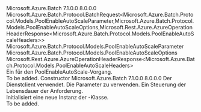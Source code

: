 <Type Name="PoolEnableAutoScaleBatchRequest" FullName="Microsoft.Azure.Batch.Protocol.BatchRequests.PoolEnableAutoScaleBatchRequest">
  <TypeSignature Language="C#" Value="public class PoolEnableAutoScaleBatchRequest : Microsoft.Azure.Batch.Protocol.BatchRequest&lt;Microsoft.Azure.Batch.Protocol.Models.PoolEnableAutoScaleParameter,Microsoft.Azure.Batch.Protocol.Models.PoolEnableAutoScaleOptions,Microsoft.Rest.Azure.AzureOperationHeaderResponse&lt;Microsoft.Azure.Batch.Protocol.Models.PoolEnableAutoScaleHeaders&gt;&gt;" />
  <TypeSignature Language="ILAsm" Value=".class public auto ansi beforefieldinit PoolEnableAutoScaleBatchRequest extends Microsoft.Azure.Batch.Protocol.BatchRequest`3&lt;class Microsoft.Azure.Batch.Protocol.Models.PoolEnableAutoScaleParameter, class Microsoft.Azure.Batch.Protocol.Models.PoolEnableAutoScaleOptions, class Microsoft.Rest.Azure.AzureOperationHeaderResponse`1&lt;class Microsoft.Azure.Batch.Protocol.Models.PoolEnableAutoScaleHeaders&gt;&gt;" />
  <TypeSignature Language="DocId" Value="T:Microsoft.Azure.Batch.Protocol.BatchRequests.PoolEnableAutoScaleBatchRequest" />
  <TypeSignature Language="VB.NET" Value="Public Class PoolEnableAutoScaleBatchRequest&#xA;Inherits BatchRequest(Of PoolEnableAutoScaleParameter, PoolEnableAutoScaleOptions, AzureOperationHeaderResponse(Of PoolEnableAutoScaleHeaders))" />
  <TypeSignature Language="F#" Value="type PoolEnableAutoScaleBatchRequest = class&#xA;    inherit BatchRequest&lt;PoolEnableAutoScaleParameter, PoolEnableAutoScaleOptions, AzureOperationHeaderResponse&lt;PoolEnableAutoScaleHeaders&gt;&gt;" />
  <AssemblyInfo>
    <AssemblyName>Microsoft.Azure.Batch</AssemblyName>
    <AssemblyVersion>7.1.0.0</AssemblyVersion>
    <AssemblyVersion>8.0.0.0</AssemblyVersion>
  </AssemblyInfo>
  <Base>
    <BaseTypeName>Microsoft.Azure.Batch.Protocol.BatchRequest&lt;Microsoft.Azure.Batch.Protocol.Models.PoolEnableAutoScaleParameter,Microsoft.Azure.Batch.Protocol.Models.PoolEnableAutoScaleOptions,Microsoft.Rest.Azure.AzureOperationHeaderResponse&lt;Microsoft.Azure.Batch.Protocol.Models.PoolEnableAutoScaleHeaders&gt;&gt;</BaseTypeName>
    <BaseTypeArguments>
      <BaseTypeArgument TypeParamName="TBody">Microsoft.Azure.Batch.Protocol.Models.PoolEnableAutoScaleParameter</BaseTypeArgument>
      <BaseTypeArgument TypeParamName="TOptions">Microsoft.Azure.Batch.Protocol.Models.PoolEnableAutoScaleOptions</BaseTypeArgument>
      <BaseTypeArgument TypeParamName="TResponse">Microsoft.Rest.Azure.AzureOperationHeaderResponse&lt;Microsoft.Azure.Batch.Protocol.Models.PoolEnableAutoScaleHeaders&gt;</BaseTypeArgument>
    </BaseTypeArguments>
  </Base>
  <Interfaces />
  <Docs>
    <summary>
            Ein <see cref="T:Microsoft.Azure.Batch.Protocol.IBatchRequest" /> für den PoolEnableAutoScale-Vorgang.
            </summary>
    <remarks>To be added.</remarks>
  </Docs>
  <Members>
    <Member MemberName=".ctor">
      <MemberSignature Language="C#" Value="public PoolEnableAutoScaleBatchRequest (Microsoft.Azure.Batch.Protocol.BatchServiceClient serviceClient, Microsoft.Azure.Batch.Protocol.Models.PoolEnableAutoScaleParameter parameters, System.Threading.CancellationToken cancellationToken);" />
      <MemberSignature Language="ILAsm" Value=".method public hidebysig specialname rtspecialname instance void .ctor(class Microsoft.Azure.Batch.Protocol.BatchServiceClient serviceClient, class Microsoft.Azure.Batch.Protocol.Models.PoolEnableAutoScaleParameter parameters, valuetype System.Threading.CancellationToken cancellationToken) cil managed" />
      <MemberSignature Language="DocId" Value="M:Microsoft.Azure.Batch.Protocol.BatchRequests.PoolEnableAutoScaleBatchRequest.#ctor(Microsoft.Azure.Batch.Protocol.BatchServiceClient,Microsoft.Azure.Batch.Protocol.Models.PoolEnableAutoScaleParameter,System.Threading.CancellationToken)" />
      <MemberSignature Language="F#" Value="new Microsoft.Azure.Batch.Protocol.BatchRequests.PoolEnableAutoScaleBatchRequest : Microsoft.Azure.Batch.Protocol.BatchServiceClient * Microsoft.Azure.Batch.Protocol.Models.PoolEnableAutoScaleParameter * System.Threading.CancellationToken -&gt; Microsoft.Azure.Batch.Protocol.BatchRequests.PoolEnableAutoScaleBatchRequest" Usage="new Microsoft.Azure.Batch.Protocol.BatchRequests.PoolEnableAutoScaleBatchRequest (serviceClient, parameters, cancellationToken)" />
      <MemberType>Constructor</MemberType>
      <AssemblyInfo>
        <AssemblyName>Microsoft.Azure.Batch</AssemblyName>
        <AssemblyVersion>7.1.0.0</AssemblyVersion>
        <AssemblyVersion>8.0.0.0</AssemblyVersion>
      </AssemblyInfo>
      <Parameters>
        <Parameter Name="serviceClient" Type="Microsoft.Azure.Batch.Protocol.BatchServiceClient" />
        <Parameter Name="parameters" Type="Microsoft.Azure.Batch.Protocol.Models.PoolEnableAutoScaleParameter" />
        <Parameter Name="cancellationToken" Type="System.Threading.CancellationToken" />
      </Parameters>
      <Docs>
        <param name="serviceClient">Der Dienstclient verwendet.</param>
        <param name="parameters">Die Parameter zu verwenden.</param>
        <param name="cancellationToken">Ein <see cref="T:System.Threading.CancellationToken" /> Steuerung der Lebensdauer der Anforderung.</param>
        <summary>
            Initialisiert eine neue Instanz der <see cref="T:Microsoft.Azure.Batch.Protocol.BatchRequests.PoolEnableAutoScaleBatchRequest" />-Klasse.
            </summary>
        <remarks>To be added.</remarks>
      </Docs>
    </Member>
  </Members>
</Type>